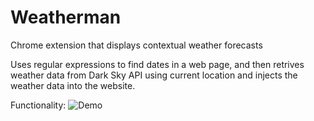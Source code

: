 # Weatherman
Chrome extension that displays contextual weather forecasts

Uses regular expressions to find dates in a web page, and then retrives weather data from Dark Sky API using current location and injects the weather data into the website.

Functionality: ![Demo](https://i.imgur.com/2ZYGZ8a.png)
